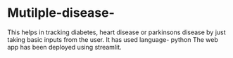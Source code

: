 # Mutilple-disease-
This helps in tracking diabetes, heart disease or parkinsons disease by just taking basic inputs from the user. 
It has used language- python
The web app has been deployed using streamlit.
